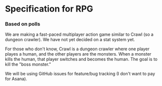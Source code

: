 # Specification for RPG
### Based on polls

We are making a fast-paced multiplayer action game similar to Crawl (so a dungeon crawler). We have not yet decided on a stat system yet. 

For those who don't know, Crawl is a dungeon crawler where one player playes a human, and the other players are the monsters. When a monster kills the human, that player switches and becomes the human. The goal is to kill the "boss monster."

We will be using GitHub issues for feature/bug tracking (I don't want to pay for Asana).
